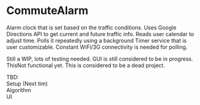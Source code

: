 # CommuteAlarm
Alarm clock that is set based on the traffic conditions. Uses Google Directions API to get current and future traffic info. Reads user calendar to adjust time. Polls it repeatedly using a background Timer service that is user customizable. Constant WiFi/3G connectivity is needed for polling.

Still a WIP, lots of testing needed. GUI is still considered to be in progress. ThisNot functional yet. This is considered to be a dead project.

TBD: <br/>
Setup (Next tim)<br/>
Algorithm <br/>
UI <br/>
